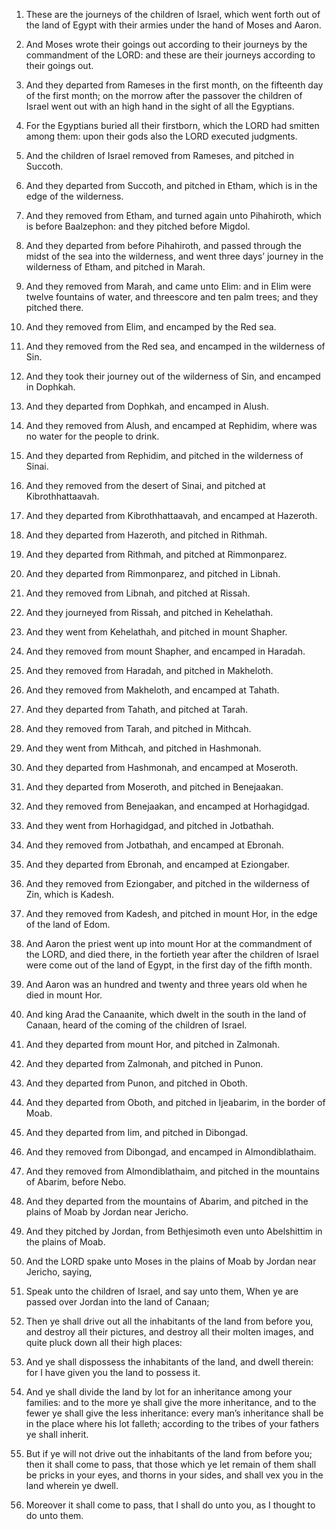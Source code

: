 1. These are the journeys of the children of Israel, which went
forth out of the land of Egypt with their armies under the hand of
Moses and Aaron.

2. And Moses wrote their goings out according to their journeys by
the commandment of the LORD: and these are their journeys according to
their goings out.

3. And they departed from Rameses in the first month, on the
fifteenth day of the first month; on the morrow after the passover the
children of Israel went out with an high hand in the sight of all the
Egyptians.

4. For the Egyptians buried all their firstborn, which the LORD had
smitten among them: upon their gods also the LORD executed judgments.

5. And the children of Israel removed from Rameses, and pitched in
Succoth.

6. And they departed from Succoth, and pitched in Etham, which is in
the edge of the wilderness.

7. And they removed from Etham, and turned again unto Pihahiroth,
which is before Baalzephon: and they pitched before Migdol.

8. And they departed from before Pihahiroth, and passed through the
midst of the sea into the wilderness, and went three days’ journey in
the wilderness of Etham, and pitched in Marah.

9. And they removed from Marah, and came unto Elim: and in Elim were
twelve fountains of water, and threescore and ten palm trees; and they
pitched there.

10. And they removed from Elim, and encamped by the Red sea.

11. And they removed from the Red sea, and encamped in the
wilderness of Sin.

12. And they took their journey out of the wilderness of Sin, and
encamped in Dophkah.

13. And they departed from Dophkah, and encamped in Alush.

14. And they removed from Alush, and encamped at Rephidim, where was
no water for the people to drink.

15. And they departed from Rephidim, and pitched in the wilderness
of Sinai.

16. And they removed from the desert of Sinai, and pitched at
Kibrothhattaavah.

17. And they departed from Kibrothhattaavah, and encamped at
Hazeroth.

18. And they departed from Hazeroth, and pitched in Rithmah.

19. And they departed from Rithmah, and pitched at Rimmonparez.

20. And they departed from Rimmonparez, and pitched in Libnah.

21. And they removed from Libnah, and pitched at Rissah.

22. And they journeyed from Rissah, and pitched in Kehelathah.

23. And they went from Kehelathah, and pitched in mount Shapher.

24. And they removed from mount Shapher, and encamped in Haradah.

25. And they removed from Haradah, and pitched in Makheloth.

26. And they removed from Makheloth, and encamped at Tahath.

27. And they departed from Tahath, and pitched at Tarah.

28. And they removed from Tarah, and pitched in Mithcah.

29. And they went from Mithcah, and pitched in Hashmonah.

30. And they departed from Hashmonah, and encamped at Moseroth.

31. And they departed from Moseroth, and pitched in Benejaakan.

32. And they removed from Benejaakan, and encamped at Horhagidgad.

33. And they went from Horhagidgad, and pitched in Jotbathah.

34. And they removed from Jotbathah, and encamped at Ebronah.

35. And they departed from Ebronah, and encamped at Eziongaber.

36. And they removed from Eziongaber, and pitched in the wilderness
of Zin, which is Kadesh.

37. And they removed from Kadesh, and pitched in mount Hor, in the
edge of the land of Edom.

38. And Aaron the priest went up into mount Hor at the commandment
of the LORD, and died there, in the fortieth year after the children
of Israel were come out of the land of Egypt, in the first day of the
fifth month.

39. And Aaron was an hundred and twenty and three years old when he
died in mount Hor.

40. And king Arad the Canaanite, which dwelt in the south in the
land of Canaan, heard of the coming of the children of Israel.

41. And they departed from mount Hor, and pitched in Zalmonah.

42. And they departed from Zalmonah, and pitched in Punon.

43. And they departed from Punon, and pitched in Oboth.

44. And they departed from Oboth, and pitched in Ijeabarim, in the
border of Moab.

45. And they departed from Iim, and pitched in Dibongad.

46. And they removed from Dibongad, and encamped in Almondiblathaim.

47. And they removed from Almondiblathaim, and pitched in the
mountains of Abarim, before Nebo.

48. And they departed from the mountains of Abarim, and pitched in
the plains of Moab by Jordan near Jericho.

49. And they pitched by Jordan, from Bethjesimoth even unto
Abelshittim in the plains of Moab.

50. And the LORD spake unto Moses in the plains of Moab by Jordan
near Jericho, saying,

51. Speak unto the children of Israel, and say
unto them, When ye are passed over Jordan into the land of Canaan;

52. Then ye shall drive out all the inhabitants of the land from
before you, and destroy all their pictures, and destroy all their
molten images, and quite pluck down all their high places:

53. And
ye shall dispossess the inhabitants of the land, and dwell therein:
for I have given you the land to possess it.

54. And ye shall divide the land by lot for an inheritance among
your families: and to the more ye shall give the more inheritance, and
to the fewer ye shall give the less inheritance: every man’s
inheritance shall be in the place where his lot falleth; according to
the tribes of your fathers ye shall inherit.

55. But if ye will not drive out the inhabitants of the land from
before you; then it shall come to pass, that those which ye let remain
of them shall be pricks in your eyes, and thorns in your sides, and
shall vex you in the land wherein ye dwell.

56. Moreover it shall come to pass, that I shall do unto you, as I
thought to do unto them.